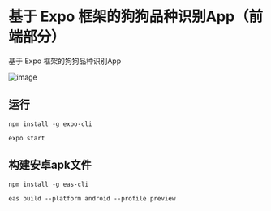 # 基于 Expo 框架的狗狗品种识别App（前端部分）

基于 Expo 框架的狗狗品种识别App

![image](https://user-images.githubusercontent.com/56614895/172662217-056d17fa-458e-477b-97e6-ebc0dbc492d9.png)

## 运行

`npm install -g expo-cli`

`expo start`

## 构建安卓apk文件

`npm install -g eas-cli`

`eas build --platform android --profile preview`  

